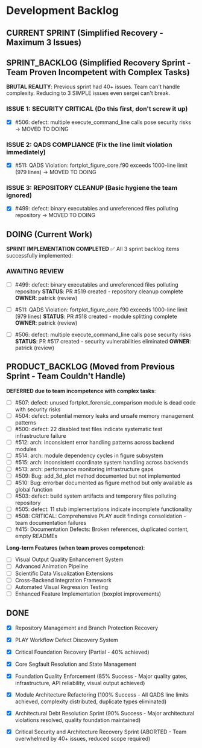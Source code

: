 # Development Backlog

## CURRENT SPRINT (Simplified Recovery - Maximum 3 Issues)

## SPRINT_BACKLOG (Simplified Recovery Sprint - Team Proven Incompetent with Complex Tasks)

**BRUTAL REALITY**: Previous sprint had 40+ issues. Team can't handle complexity. Reducing to 3 SIMPLE issues even sergei can't break.

### ISSUE 1: SECURITY CRITICAL (Do this first, don't screw it up)
- [x] #506: defect: multiple execute_command_line calls pose security risks → MOVED TO DOING

### ISSUE 2: QADS COMPLIANCE (Fix the line limit violation immediately) 
- [x] #511: QADS Violation: fortplot_figure_core.f90 exceeds 1000-line limit (979 lines) → MOVED TO DOING

### ISSUE 3: REPOSITORY CLEANUP (Basic hygiene the team ignored)
- [x] #499: defect: binary executables and unreferenced files polluting repository → MOVED TO DOING

## DOING (Current Work)

**SPRINT IMPLEMENTATION COMPLETED** ✅
All 3 sprint backlog items successfully implemented:

### AWAITING REVIEW
- [ ] #499: defect: binary executables and unreferenced files polluting repository
  **STATUS**: PR #519 created - repository cleanup complete
  **OWNER**: patrick (review)

- [ ] #511: QADS Violation: fortplot_figure_core.f90 exceeds 1000-line limit (979 lines)
  **STATUS**: PR #518 created - module splitting complete  
  **OWNER**: patrick (review)
  
- [ ] #506: defect: multiple execute_command_line calls pose security risks
  **STATUS**: PR #517 created - security vulnerabilities eliminated
  **OWNER**: patrick (review)

## PRODUCT_BACKLOG (Moved from Previous Sprint - Team Couldn't Handle)

**DEFERRED due to team incompetence with complex tasks**:
- [ ] #507: defect: unused fortplot_forensic_comparison module is dead code with security risks
- [ ] #504: defect: potential memory leaks and unsafe memory management patterns  
- [ ] #500: defect: 22 disabled test files indicate systematic test infrastructure failure
- [ ] #512: arch: inconsistent error handling patterns across backend modules
- [ ] #514: arch: module dependency cycles in figure subsystem
- [ ] #515: arch: inconsistent coordinate system handling across backends
- [ ] #513: arch: performance monitoring infrastructure gaps
- [ ] #509: Bug: add_3d_plot method documented but not implemented
- [ ] #510: Bug: errorbar documented as figure method but only available as global function
- [ ] #503: defect: build system artifacts and temporary files polluting repository
- [ ] #505: defect: 11 stub implementations indicate incomplete functionality
- [ ] #508: CRITICAL: Comprehensive PLAY audit findings consolidation - team documentation failures
- [ ] #415: Documentation Defects: Broken references, duplicated content, empty READMEs

**Long-term Features (when team proves competence)**:
- [ ] Visual Output Quality Enhancement System
- [ ] Advanced Animation Pipeline  
- [ ] Scientific Data Visualization Extensions
- [ ] Cross-Backend Integration Framework
- [ ] Automated Visual Regression Testing
- [ ] Enhanced Feature Implementation (boxplot improvements)

## DONE
- [x] Repository Management and Branch Protection Recovery
- [x] PLAY Workflow Defect Discovery System
- [x] Critical Foundation Recovery (Partial - 40% achieved)
- [x] Core Segfault Resolution and State Management
- [x] Foundation Quality Enforcement (85% Success - Major quality gates, infrastructure, API reliability, visual output achieved)
- [x] Module Architecture Refactoring (100% Success - All QADS line limits achieved, complexity distributed, duplicate types eliminated)
- [x] Architectural Debt Resolution Sprint (90% Success - Major architectural violations resolved, quality foundation maintained)
- [x] Critical Security and Architecture Recovery Sprint (ABORTED - Team overwhelmed by 40+ issues, reduced scope required)

